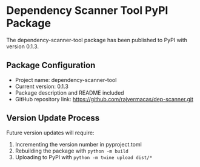 # Dependency Scanner Tool PyPI Package

The dependency-scanner-tool package has been published to PyPI with version 0.1.3.

## Package Configuration
- Project name: dependency-scanner-tool
- Current version: 0.1.3
- Package description and README included
- GitHub repository link: https://github.com/rajvermacas/dep-scanner.git

## Version Update Process
Future version updates will require:
1. Incrementing the version number in pyproject.toml
2. Rebuilding the package with `python -m build`
3. Uploading to PyPI with `python -m twine upload dist/*`
